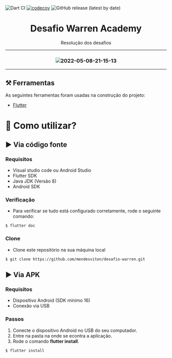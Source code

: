 ![Dart CI](https://github.com/jpgSouza/my-resume-app/workflows/Dart%20CI/badge.svg)
[![codecov](https://codecov.io/gh/jpgSouza/my-resume-app/branch/master/graph/badge.svg?token=A20KNDBCJC)](undefined)
![GitHub release (latest by date)](https://img.shields.io/github/v/release/jpgSouza/my-resume-app)

<h1 align="center">Desafio Warren Academy </h1>
<p align="center">Resolução dos desafios</p>

-----

<h3 align="center"> 


![2022-05-08-21-15-13](https://user-images.githubusercontent.com/94265037/167322051-30d41602-4d6f-4b82-b12c-65a81d5b1dcd.gif)



  
</h3>

-----
## ⚒️ Ferramentas 
As seguintes ferramentas foram usadas na construção do projeto:
- [Flutter](https://flutter.dev)

# 📲 Como utilizar? 

## ▶️ Via código fonte

### Requisitos
 - Visual studio code ou Android Studio
 - Flutter SDK
 - Java JDK (Versão 8)
 - Android SDK
 
### Verificação
- Para verificar se tudo está configurado corretamente, rode o seguinte comando:
```
$ flutter doc
```

### Clone
- Clone este repositório na sua máquina local
```
$ git clone https://github.com/mendesviton/desafio-warren.git
```

## ▶️ Via APK

### Requisitos
 - Dispositivo Android (SDK mínimo 16)
 - Conexão via USB
 
### Passos
 1. Conecte o dispositivo Android no USB do seu computador.
 2. Entre na pasta na onde se econtra a aplicação.
 3. Rode o comando **flutter install**.
 ```
$ flutter install
```

